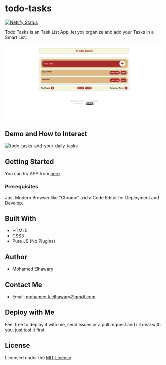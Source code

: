 # todo-tasks  
[![Netlify Status](https://api.netlify.com/api/v1/badges/4912510c-1195-4cb3-979d-2bfb51297e3d/deploy-status)](https://app.netlify.com/sites/todotasks14/deploys)  

Todo Tasks is an Task List App. let you organize and add your Tasks in a Smart List.  

![Screenshot](preview.png)

## Demo and How to Interact  

![todo-tasks-add-your-daily-tasks](https://user-images.githubusercontent.com/69651552/93807226-9ec96680-fc4a-11ea-939d-98a648517a6b.gif)  
 

## Getting Started

You can try APP from [here](https://mohamed-elhawary.github.io/todo-tasks/)

### Prerequisites

Just Modern Browser like "Chrome" and a Code Editor for Deployment and Develop.

## Built With

* HTML5
* CSS3
* Pure JS (No Plugins)


## Author

* Mohamed Elhawary  

## Contact Me  

* Email: mohamed.k.elhawary@gmail.com

## Deploy with Me

Feel free to deploy it with me, send Issues or a pull request and i'll deal with you, just test it first.

## License

Licensed under the [MIT License](LICENSE)



